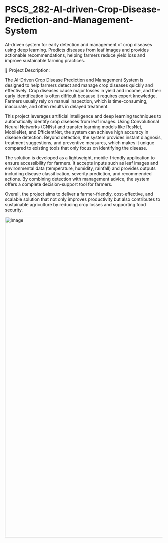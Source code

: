 # PSCS_282-AI-driven-Crop-Disease-Prediction-and-Management-System
AI-driven system for early detection and management of crop diseases using deep learning. Predicts diseases from leaf images and provides actionable recommendations, helping farmers reduce yield loss and improve sustainable farming practices. 

📌 Project Description:

The AI-Driven Crop Disease Prediction and Management System is designed to help farmers detect and manage crop diseases quickly and effectively. Crop diseases cause major losses in yield and income, and their early identification is often difficult because it requires expert knowledge. Farmers usually rely on manual inspection, which is time-consuming, inaccurate, and often results in delayed treatment.

This project leverages artificial intelligence and deep learning techniques to automatically identify crop diseases from leaf images. Using Convolutional Neural Networks (CNNs) and transfer learning models like ResNet, MobileNet, and EfficientNet, the system can achieve high accuracy in disease detection. Beyond detection, the system provides instant diagnosis, treatment suggestions, and preventive measures, which makes it unique compared to existing tools that only focus on identifying the disease.

The solution is developed as a lightweight, mobile-friendly application to ensure accessibility for farmers. It accepts inputs such as leaf images and environmental data (temperature, humidity, rainfall) and provides outputs including disease classification, severity prediction, and recommended actions. By combining detection with management advice, the system offers a complete decision-support tool for farmers.

Overall, the project aims to deliver a farmer-friendly, cost-effective, and scalable solution that not only improves productivity but also contributes to sustainable agriculture by reducing crop losses and supporting food security.

<img width="1536" height="1024" alt="Image" src="https://github.com/user-attachments/assets/ca032ef6-bf47-4a57-99e6-312f2043ad46" />
